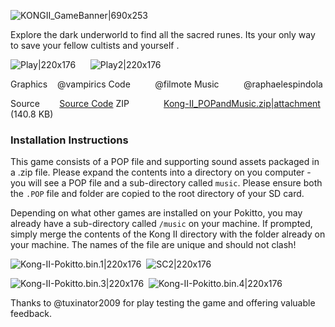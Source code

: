 ![KONGII_GameBanner|690x253](upload://2fw7yw6GTAYRqct2WvrMv5qirvQ.png) 

Explore the dark underworld to find all the sacred runes.  Its your only way to save your fellow cultists and yourself .

![Play|220x176](upload://bvuWT1yjUlMGj0ppJtJyEuk9mQp.gif) &nbsp;&nbsp;&nbsp;&nbsp; ![Play2|220x176](upload://bTkArnaF4mdvHMmHVU3V05MdL7f.gif) 

Graphics&nbsp;&nbsp;&nbsp;&nbsp;@vampirics
Code&nbsp;&nbsp;&nbsp;&nbsp;&nbsp;&nbsp;&nbsp;&nbsp;&nbsp;&nbsp;@filmote
Music&nbsp;&nbsp;&nbsp;&nbsp;&nbsp;&nbsp;&nbsp;&nbsp;&nbsp;&nbsp;@raphaelespindola

Source &nbsp;&nbsp;&nbsp;&nbsp;&nbsp;&nbsp;&nbsp;[Source Code](https://github.com/Press-Play-On-Tape/DarkRitual-Pokitto)
ZIP&nbsp;&nbsp;&nbsp;&nbsp;&nbsp;&nbsp;&nbsp;&nbsp;&nbsp;&nbsp;&nbsp;&nbsp;&nbsp;&nbsp;[Kong-II_POPandMusic.zip|attachment](upload://n9ZxyivszjT8jEVwzQC57nHi5NF.zip) (140.8 KB) 

### Installation Instructions

This game consists of a POP file and supporting sound assets packaged in a .zip file. Please expand the contents into a directory on you computer - you will see a POP file and a sub-directory called `music`. Please ensure both the `.POP` file and folder are copied to the root directory of your SD card.

Depending on what other games are installed on your Pokitto, you may already have a sub-directory called `/music` on your machine. If prompted, simply merge the contents of the Kong II directory with the folder already on your machine. The names of the file are unique and should not clash!
<br/>

![Kong-II-Pokitto.bin.1|220x176](upload://nWG6oWDrQ8an7xg7NhthbyxULPw.png)&nbsp;&nbsp;![SC2|220x176](upload://mejseKFCVnMuhfO8CBTyandubnf.png) 

![Kong-II-Pokitto.bin.3|220x176](upload://ta3Z1kUaN13sQWoOTJAh6SVooLe.png)&nbsp;&nbsp;![Kong-II-Pokitto.bin.4|220x176](upload://mYwkIoV5Y1fou9xfBw4QTrEWeOx.png)

Thanks to @tuxinator2009 for play testing the game and offering valuable feedback.
